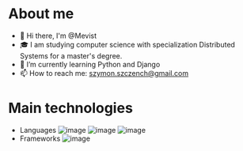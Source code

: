 # About me
- 👋 Hi there, I'm @Mevist
- 🎓 I am studying computer science with specialization Distributed Systems for a master's degree.
- 🌱 I’m currently learning Python and Django
- 📫 How to reach me: szymon.szczench@gmail.com

# Main technologies
- Languages ![image](![image](https://user-images.githubusercontent.com/83363990/217102881-204ca182-12cf-4cda-8028-97afb2740bee.png)) ![image](https://user-images.githubusercontent.com/83660651/216839777-5da10c4d-7bde-4413-935c-0303de4d2c41.png) ![image](https://user-images.githubusercontent.com/83660651/216839784-9669ada7-dc7d-4bfd-a58a-7872d7acf643.png)
- Frameworks ![image](https://user-images.githubusercontent.com/83660651/216839833-07a4674d-0819-460b-bbb5-273193d79d50.png)

